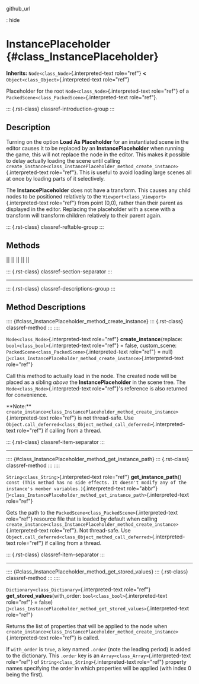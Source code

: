 github_url

:   hide

# InstancePlaceholder {#class_InstancePlaceholder}

**Inherits:** `Node<class_Node>`{.interpreted-text role="ref"} **\<**
`Object<class_Object>`{.interpreted-text role="ref"}

Placeholder for the root `Node<class_Node>`{.interpreted-text
role="ref"} of a `PackedScene<class_PackedScene>`{.interpreted-text
role="ref"}.

::: {.rst-class}
classref-introduction-group
:::

## Description

Turning on the option **Load As Placeholder** for an instantiated scene
in the editor causes it to be replaced by an **InstancePlaceholder**
when running the game, this will not replace the node in the editor.
This makes it possible to delay actually loading the scene until calling
`create_instance<class_InstancePlaceholder_method_create_instance>`{.interpreted-text
role="ref"}. This is useful to avoid loading large scenes all at once by
loading parts of it selectively.

The **InstancePlaceholder** does not have a transform. This causes any
child nodes to be positioned relatively to the
`Viewport<class_Viewport>`{.interpreted-text role="ref"} from point
(0,0), rather than their parent as displayed in the editor. Replacing
the placeholder with a scene with a transform will transform children
relatively to their parent again.

::: {.rst-class}
classref-reftable-group
:::

## Methods

||
||
||
||
||

::: {.rst-class}
classref-section-separator
:::

------------------------------------------------------------------------

::: {.rst-class}
classref-descriptions-group
:::

## Method Descriptions

:::: {#class_InstancePlaceholder_method_create_instance}
::: {.rst-class}
classref-method
:::
::::

`Node<class_Node>`{.interpreted-text role="ref"}
**create_instance**(replace: `bool<class_bool>`{.interpreted-text
role="ref"} = false, custom_scene:
`PackedScene<class_PackedScene>`{.interpreted-text role="ref"} = null)
`🔗<class_InstancePlaceholder_method_create_instance>`{.interpreted-text
role="ref"}

Call this method to actually load in the node. The created node will be
placed as a sibling *above* the **InstancePlaceholder** in the scene
tree. The `Node<class_Node>`{.interpreted-text role="ref"}\'s reference
is also returned for convenience.

\*\*Note:\*\*
`create_instance<class_InstancePlaceholder_method_create_instance>`{.interpreted-text
role="ref"} is not thread-safe. Use
`Object.call_deferred<class_Object_method_call_deferred>`{.interpreted-text
role="ref"} if calling from a thread.

::: {.rst-class}
classref-item-separator
:::

------------------------------------------------------------------------

:::: {#class_InstancePlaceholder_method_get_instance_path}
::: {.rst-class}
classref-method
:::
::::

`String<class_String>`{.interpreted-text role="ref"}
**get_instance_path**()
`const (This method has no side effects. It doesn't modify any of the instance's member variables.)`{.interpreted-text
role="abbr"}
`🔗<class_InstancePlaceholder_method_get_instance_path>`{.interpreted-text
role="ref"}

Gets the path to the `PackedScene<class_PackedScene>`{.interpreted-text
role="ref"} resource file that is loaded by default when calling
`create_instance<class_InstancePlaceholder_method_create_instance>`{.interpreted-text
role="ref"}. Not thread-safe. Use
`Object.call_deferred<class_Object_method_call_deferred>`{.interpreted-text
role="ref"} if calling from a thread.

::: {.rst-class}
classref-item-separator
:::

------------------------------------------------------------------------

:::: {#class_InstancePlaceholder_method_get_stored_values}
::: {.rst-class}
classref-method
:::
::::

`Dictionary<class_Dictionary>`{.interpreted-text role="ref"}
**get_stored_values**(with_order: `bool<class_bool>`{.interpreted-text
role="ref"} = false)
`🔗<class_InstancePlaceholder_method_get_stored_values>`{.interpreted-text
role="ref"}

Returns the list of properties that will be applied to the node when
`create_instance<class_InstancePlaceholder_method_create_instance>`{.interpreted-text
role="ref"} is called.

If `with_order` is `true`, a key named `.order` (note the leading
period) is added to the dictionary. This `.order` key is an
`Array<class_Array>`{.interpreted-text role="ref"} of
`String<class_String>`{.interpreted-text role="ref"} property names
specifying the order in which properties will be applied (with index 0
being the first).
